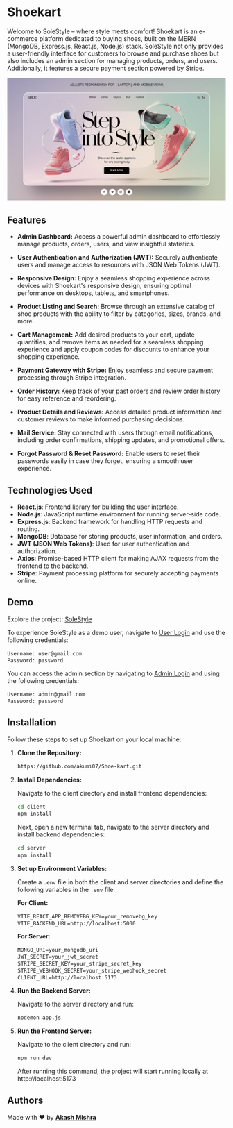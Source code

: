 # Shoekart

Welcome to SoleStyle – where style meets comfort! Shoekart is an e-commerce platform dedicated to buying shoes, built on the MERN (MongoDB, Express.js, React.js, Node.js) stack. SoleStyle not only provides a user-friendly interface for customers to browse and purchase shoes but also includes an admin section for managing products, orders, and users. Additionally, it features a secure payment section powered by Stripe.

![SoleStyle Landing Page](./client/src/Images/bannerShoes2.jpg)

## Features

- **Admin Dashboard:** Access a powerful admin dashboard to effortlessly manage products, orders, users, and view insightful statistics.

- **User Authentication and Authorization (JWT):** Securely authenticate users and manage access to resources with JSON Web Tokens (JWT).

- **Responsive Design:** Enjoy a seamless shopping experience across devices with Shoekart's responsive design, ensuring optimal performance on desktops, tablets, and smartphones.

- **Product Listing and Search:** Browse through an extensive catalog of shoe products with the ability to filter by categories, sizes, brands, and more.

- **Cart Management:** Add desired products to your cart, update quantities, and remove items as needed for a seamless shopping experience and apply coupon codes for discounts to enhance your shopping experience.

- **Payment Gateway with Stripe:** Enjoy seamless and secure payment processing through Stripe integration.

- **Order History:** Keep track of your past orders and review order history for easy reference and reordering.

- **Product Details and Reviews:** Access detailed product information and customer reviews to make informed purchasing decisions.

- **Mail Service:** Stay connected with users through email notifications, including order confirmations, shipping updates, and promotional offers.

- **Forgot Password & Reset Password:** Enable users to reset their passwords easily in case they forget, ensuring a smooth user experience.

## Technologies Used

- **React.js**: Frontend library for building the user interface.
- **Node.js**: JavaScript runtime environment for running server-side code.
- **Express.js**: Backend framework for handling HTTP requests and routing.
- **MongoDB**: Database for storing products, user information, and orders.
- **JWT (JSON Web Tokens)**: Used for user authentication and authorization.
- **Axios**: Promise-based HTTP client for making AJAX requests from the frontend to the backend.
- **Stripe**: Payment processing platform for securely accepting payments online.

## Demo

Explore the project: [SoleStyle]()

To experience SoleStyle as a demo user, navigate to [User Login]() and use the following credentials:

```plaintext
Username: user@gmail.com
Password: password
```

You can access the admin section by navigating to [Admin Login]() and using the following credentials:

```plaintext
Username: admin@gmail.com
Password: password
```

## Installation

Follow these steps to set up Shoekart on your local machine:

1.  **Clone the Repository:**

    ```bash
    https://github.com/akumi07/Shoe-kart.git
    ```

2.  **Install Dependencies:**

    Navigate to the client directory and install frontend dependencies:

    ```bash
    cd client
    npm install
    ```

    Next, open a new terminal tab, navigate to the server directory and install backend dependencies:

    ```bash
    cd server
    npm install
    ```

3.  **Set up Environment Variables:**

    Create a `.env` file in both the client and server directories and define the following variables in the `.env` file:

    **For Client:**

    ```plaintext
    VITE_REACT_APP_REMOVEBG_KEY=your_removebg_key
    VITE_BACKEND_URL=http://localhost:5000
    ```

    **For Server:**

    ```plaintext
    MONGO_URI=your_mongodb_uri
    JWT_SECRET=your_jwt_secret
    STRIPE_SECRET_KEY=your_stripe_secret_key
    STRIPE_WEBHOOK_SECRET=your_stripe_webhook_secret
    CLIENT_URL=http://localhost:5173
    ```

4.  **Run the Backend Server:**

    Navigate to the server directory and run:

    ```bash
    nodemon app.js
    ```

5.  **Run the Frontend Server:**

    Navigate to the client directory and run:

    ```bash
    npm run dev
    ```

    After running this command, the project will start running locally at http://localhost:5173

## Authors

Made with ❤️ by **[Akash Mishra](https://portfolio-akumi07.netlify.app/#home)**
